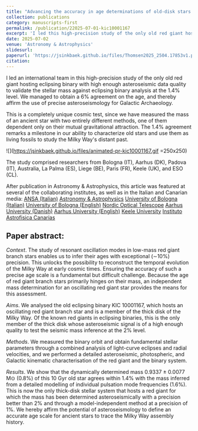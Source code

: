 ```yaml
---
title: "Advancing the accuracy in age determinations of old-disk stars using an oscillating red giant in an eclipsing binary"
collection: publications
category: manuscripts-first
permalink: /publication/22025-07-01-kic10001167
excerpt: 'I led this high-precision study of the only old red giant hosting eclipsing binary with high enough asteroseismic data quality to validate the stellar mass against eclipsing binary analysis at the 1.4% level. We managed to obtain a 6% agreement on the age, and thereby affirm the use of precise asteroseismology for Galactic Archaeology.'
date: 2025-07-02
venue: 'Astronomy & Astrophysics'
slidesurl: 
paperurl: 'https://jsinkbaek.github.io/files/Thomsen2025_2504.17853v1.pdf'
citation: 
---
```

I led an international team in this high-precision study of the only old red giant hosting eclipsing binary with high enough asteroseismic data quality to validate the stellar mass against eclipsing binary analysis at the 1.4% level. We managed to obtain a 6% agreement on the age, and thereby affirm the use of precise asteroseismology for Galactic Archaeology. 

This is a completely unique cosmic test, since we have measured the mass of an ancient star with two entirely different methods, one of them dependent only on their mutual gravitational attraction. The 1.4% agreement remarks a milestone in our ability to characterize old stars and use them as living fossils to study the Milky Way's distant past.

![](https://jsinkbaek.github.io/files/animated-pr-kic10001167.gif =250x250)

The study comprised researchers from Bologna (IT), Aarhus (DK), Padova (IT), Australia, La Palma (ES), Liege (BE), Paris (FR), Keele (UK), and ESO (CL).

After publication in Astronomy & Astrophysics, this article was featured at several of the collaborating institutes, as well as in the Italian and Canarian media:
[ANSA (Italian)](https://www.ansa.it/canale_scienza/notizie/spazio_astronomia/2025/07/06/misurata-leta-di-una-stella-grazie-ai-suoi-terremoti-_29b5a128-f8bf-4b01-a417-8f54c3a46bc4.html)
[Astronomy & Astrophysics](https://www.aanda.org/component/content/article/213-press-releases/2025-press-releases/3095-how-old-is-that-star-asteroseismology-reveals-the-answer)
[University of Bologna (Italian)](https://magazine.unibo.it/archivio/2025/07/04/quanti-anni-ha-quella-stella-per-scoprirlo-c2019e-l2019asterosismologia)
[University of Bologna (English)](https://magazine.unibo.it/archivio/2025/07/04/weighing-a-star-with-sound-astronomers-validate-new-method-to-measure-stellar-mass-with-unprecedented-precision)
[Nordic Optical Telescope](https://www.not.iac.es/news/www/news/JeppeThomsen_July4.html)
[Aarhus University (Danish)](https://phys.au.dk/aktuelt/nyhed/artikel/saadan-vejer-man-en-stjerne-med-lyd)
[Aarhus University (English)](https://phys.au.dk/en/news/item/artikel/saadan-vejer-man-en-stjerne-med-lyd)
[Keele University](https://www.keele.ac.uk/research/researchnews/2025/july/cosmic-test/milky-way-binary.php)
[Instituto Astrofisica Canarias](https://www.iac.es/en/outreach/news/iac-validates-method-measuring-masses-stars-using-their-seismic-waves)

## Paper abstract:
*Context*. The study of resonant oscillation modes in low-mass red giant branch stars enables us to infer their ages with exceptional (∼10%) precision. This unlocks the possibility to reconstruct the temporal evolution of the Milky Way at early cosmic times. Ensuring the accuracy of such a precise age scale is a fundamental but difficult challenge. Because the age of red giant branch stars primarily hinges on their mass, an independent mass determination for an oscillating red giant star provides the means for this assessment. 

*Aims*. We analysed the old eclipsing binary KIC 10001167, which hosts an oscillating red giant branch star and is a member of the thick disk of the Milky Way. Of the known red giants in eclipsing binaries, this is the only member of the thick disk whose asteroseismic signal is of a high enough quality to test the seismic mass inference at the 2% level. 

*Methods*. We measured the binary orbit and obtain fundamental stellar parameters through a combined analysis of light-curve eclipses and radial velocities, and we performed a detailed asteroseismic, photospheric, and Galactic kinematic characterisation of the red giant and the binary system. 

*Results*. We show that the dynamically determined mass 0.9337 ± 0.0077 M⊙ (0.8%) of this 10 Gyr old star agrees within 1.4% with the mass inferred from a detailed modelling of individual pulsation mode frequencies (1.6%). This is now the only thick-disk stellar system that hosts a red giant for which the mass has been determined asteroseismically with a precision better than 2% and through a model-independent method at a precision of 1%. We hereby affirm the potential of asteroseismology to define an accurate age scale for ancient stars to trace the Milky Way assembly history.
